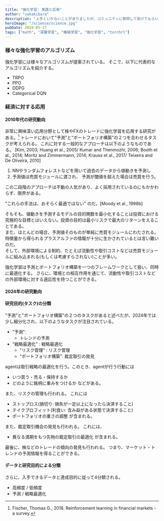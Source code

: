 ```yaml
---
title: "強化学習: 実践と応用"
author: "sakakibara"
description: "上手くいかないことがありましたが、コミュニティに質問して助けてもらいました！"
heroImage: "/science/science.jpg"
pubDate: 2024-05-17
tags: ["math", "深層学習", "機械学習", "強化学習", "torchrl"]
---
```



### 様々な強化学習のアルゴリズム
強化学習には様々なアルゴリズムが提案されている。
そこで、以下に代表的なアルゴリズムを紹介する。

- TRPO
- PPO
- DDPG
- Categorical DQN

### 経済に対する応用
#### 2010年代の研究動向
非常に興味深い応用分野として株やFXのトレードに強化学習を応用する研究がある。[^1]
トレードにおいて"予測"と"ポートフォリオ構築"の２つを合わせるタスクが考えられる。
これに対する一般的なアプローチは以下のようなものである。
[Kim, 2003; Huang et al., 2005/ Kumar and Thenmozhi, 2006; Booth et al., 2014; Moritz and Zimmermann,
2014; Krauss et al., 2017/ Teixeira and De Oliveira, 2010]

1. NNやランダムフォレストなどを用いて過去のデータから値動きを予測し
1. 予測値は売買モジュールに渡され、 予測が閾値を超えた場合は売買を行う。

この二段階のアプローチは不動の人気があり、よく採用されているのにもかかわらず、限界がある。

"これらの手法は、おそらく最適ではない" のだ。[Moody et al., 1998b]

そもそも、値動きを予測するモデルの目的関数を最小化することは投資における究極的な目標とはいえない。投資の目的は最小リスクで最大のリターンをえることである。  
また、ほとんどの場合、予測値そのものが単純に売買モジュールにわたされる。
特徴量から得られるプラスアルファの情報が十分に生かされているとは言い難いのだ。  
そして、外部環境による制約、たとえば流動性や取引コストなどは売買モジュールに組み込まれる(もしくは考慮すらされない)ことが多い。  

強化学習は予測とポートフォリオ構築を一つのフレームワークとして扱い、同時に最適化する。
さらに、環境との相互作用を通じて、流動性や取引コストなどの外部環境に対する適応性を持つことができる。

<!-- このような理由から強化学習はトレード、金融工学において非常に注目されており、50以上の論文を精査した結果、以下の採用されているアルゴリズムにはばらつきがあることが知られている。 -->
<!---->
<!-- - critic-only: 最もよく採用されているアプローチ。軸となる考えはagentが決定した行動と期待される収益の差を(批判的に)ベースとした行動の価値を学習する。(もっとうまくやれたやろ！理論上！)。agentは現在の状態を観測し、価値関数にしたがって最大の収益をもたらすであろう行動を選択する。   -->
<!-- - actor-only: 2番目によく採用されているアプローチ。agentは状態を観測し、行動する。(自分、天才なんで) このとき、期待される収益のことなんて考えない。そう、行動することで直接的に次にどう行動したらいいかを学習する。 -->
<!-- - actor-critic: 3番目によく採用されているアプローチ。actorとcriticを合わせた考え。actorは状態を観測し、actorの行動をジャッジするcriticのことを考えながら行動する。actorはcriticが良いと考える行動を選択し、同時にcriticはより判断能力を向上させる。 -->

[^1]: Fischer, Thomas G., 2018. Reinforcement learning in financial markets - a survey.

#### 2024年の研究動向
#### 研究目的(タスク)の分類
"予測"と"ポートフォリオ構築"の２つのタスクがあると述べたが、2024年では少し細分化され、以下のようなタスクが注目されている。

- "予測":
    - トレンドの予測
- "戦略最適化" : 戦略最適化
    - "リスク管理" : リスク管理
    - "ポートフォリオ構築": 裁定取引の発見

agentは取引戦略の最適化を行う。このとき、agentが行う行動には
- いつ買う・売る・保持するか
- どのように銘柄に重みをつけるか
などがある。

また、リスクの管理も行われる。
これには
- ストップロス(損切り: 損失が一定以上になったら決済すること)
- テイクプロフィット(利食い: 含み益がある状態で決済すること)
- ポートフォリオの重さの調整
が含まれる。

<!-- # action [[share, price, price_loss, price_profit, leverage]] -->

また、裁定取引機会の発見も行われる。
これには、
- 異なる満期をもつ先物の裁定取引の最適化
が含まれる。

最後に、株などのトレードの傾向の発見も行われる。
つまり、マーケット・トレンドの予測情報を得ることができる。

#### データと研究目的による分類
さらに、入手できるデータと達成目的に従って4分類される。
- 高頻度 / 低頻度
- 予測 / 戦略最適化
<!-- [1-4][19-20] -->
